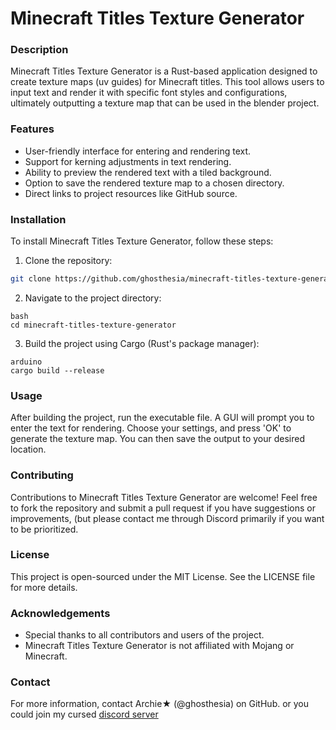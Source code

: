 # **Minecraft Titles Texture Generator**
### Description
Minecraft Titles Texture Generator is a Rust-based application designed to create texture maps (uv guides) for Minecraft titles. This tool allows users to input text and render it with specific font styles and configurations, ultimately outputting a texture map that can be used in the blender project.

### Features
- User-friendly interface for entering and rendering text.
- Support for kerning adjustments in text rendering.
- Ability to preview the rendered text with a tiled background.
- Option to save the rendered texture map to a chosen directory.
- Direct links to project resources like GitHub source.
### Installation
To install Minecraft Titles Texture Generator, follow these steps:
1. Clone the repository:
```bash
git clone https://github.com/ghosthesia/minecraft-titles-texture-generator.git
```
2. Navigate to the project directory:
```
bash
cd minecraft-titles-texture-generator
```
3. Build the project using Cargo (Rust's package manager):
```
arduino
cargo build --release
```
### Usage
After building the project, run the executable file. A GUI will prompt you to enter the text for rendering. Choose your settings, and press 'OK' to generate the texture map. You can then save the output to your desired location.

### Contributing
Contributions to Minecraft Titles Texture Generator are welcome! Feel free to fork the repository and submit a pull request if you have suggestions or improvements, (but please contact me through Discord primarily if you want to be prioritized.

### License
This project is open-sourced under the MIT License. See the LICENSE file for more details.

### Acknowledgements
- Special thanks to all contributors and users of the project.
- Minecraft Titles Texture Generator is not affiliated with Mojang or Minecraft.
### Contact
For more information, contact Archie★ (@ghosthesia) on GitHub.
or you could join my cursed [discord server](https://discord.gg/zd7cEJcF5K)
